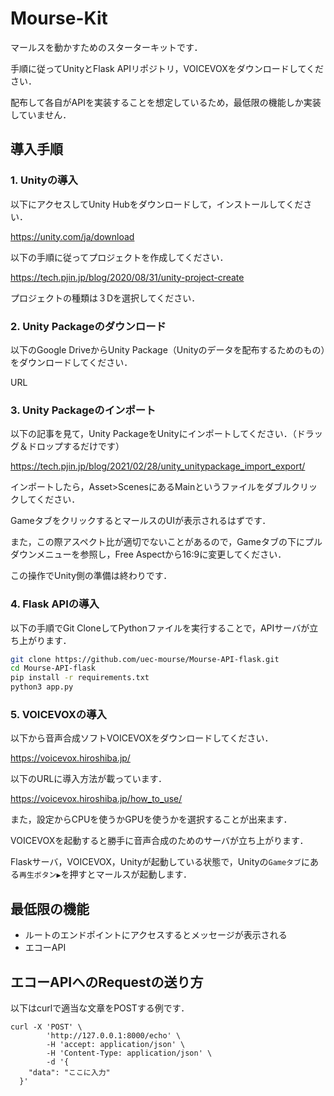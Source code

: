 # Mourse-Kit

マールスを動かすためのスターターキットです．

手順に従ってUnityとFlask APIリポジトリ，VOICEVOXをダウンロードしてください．

配布して各自がAPIを実装することを想定しているため，最低限の機能しか実装していません．

## 導入手順
### 1. Unityの導入

以下にアクセスしてUnity Hubをダウンロードして，インストールしてください．

https://unity.com/ja/download

以下の手順に従ってプロジェクトを作成してください．

https://tech.pjin.jp/blog/2020/08/31/unity-project-create

プロジェクトの種類は３Dを選択してください．

### 2. Unity Packageのダウンロード
以下のGoogle DriveからUnity Package（Unityのデータを配布するためのもの）をダウンロードしてください．

URL

### 3. Unity Packageのインポート
以下の記事を見て，Unity PackageをUnityにインポートしてください．（ドラッグ＆ドロップするだけです）

https://tech.pjin.jp/blog/2021/02/28/unity_unitypackage_import_export/

インポートしたら，Asset>ScenesにあるMainというファイルをダブルクリックしてください．

GameタブをクリックするとマールスのUIが表示されるはずです．

また，この際アスペクト比が適切でないことがあるので，Gameタブの下にプルダウンメニューを参照し，Free Aspectから16:9に変更してください．

この操作でUnity側の準備は終わりです．

### 4. Flask APIの導入
以下の手順でGit CloneしてPythonファイルを実行することで，APIサーバが立ち上がります．

```bash
git clone https://github.com/uec-mourse/Mourse-API-flask.git
cd Mourse-API-flask
pip install -r requirements.txt
python3 app.py
```

### 5. VOICEVOXの導入
以下から音声合成ソフトVOICEVOXをダウンロードしてください．

https://voicevox.hiroshiba.jp/

以下のURLに導入方法が載っています．

https://voicevox.hiroshiba.jp/how_to_use/

また，設定からCPUを使うかGPUを使うかを選択することが出来ます．

VOICEVOXを起動すると勝手に音声合成のためのサーバが立ち上がります．

Flaskサーバ，VOICEVOX，Unityが起動している状態で，Unityの`Gameタブ`にある`再生ボタン▶`を押すとマールスが起動します．
## 最低限の機能
* ルートのエンドポイントにアクセスするとメッセージが表示される
* エコーAPI

## エコーAPIへのRequestの送り方
以下はcurlで適当な文章をPOSTする例です．

```
curl -X 'POST' \
        'http://127.0.0.1:8000/echo' \
        -H 'accept: application/json' \
        -H 'Content-Type: application/json' \
        -d '{
    "data": "ここに入力"
  }'
```

